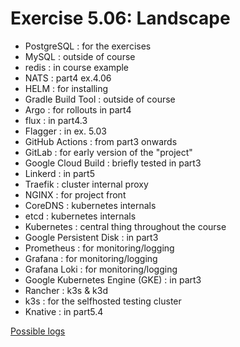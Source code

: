 # Exercise 5.06: Landscape

- PostgreSQL : for the exercises
- MySQL : outside of course
- redis : in course example
- NATS : part4 ex.4.06
- HELM : for installing
- Gradle Build Tool : outside of course
- Argo : for rollouts in part4
- flux : in part4.3
- Flagger : in ex. 5.03
- GitHub Actions : from part3 onwards
- GitLab : for early version of the "project"
- Google Cloud Build : briefly tested in part3
- Linkerd : in part5
- Traefik : cluster internal proxy
- NGINX : for project front
- CoreDNS : kubernetes internals
- etcd : kubernetes internals
- Kubernetes : central thing throughout the course
- Google Persistent Disk : in part3
- Prometheus : for monitoring/logging
- Grafana : for monitoring/logging
- Grafana Loki : for monitoring/logging
- Google Kubernetes Engine (GKE) : in part3
- Rancher : k3s & k3d
- k3s : for the selfhosted testing cluster
- Knative : in part5.4

[Possible logs](e506.txt)
